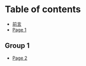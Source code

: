 # Table of contents

* [前言](README.md)
* [Page 1](page-1.md)

## Group 1

* [Page 2](group-1/page-2.md)
